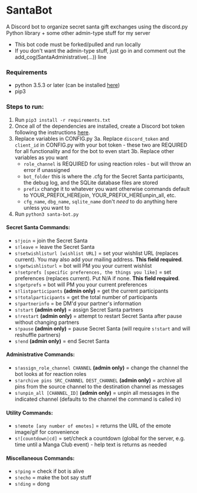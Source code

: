 # SantaBot

A Discord bot to organize secret santa gift exchanges using the discord.py Python library + some other admin-type stuff for my server

- This bot code must be forked/pulled and run locally
- If you don't want the admin-type stuff, just go in and comment out the add_cog(SantaAdministrative(...)) line

### Requirements
- python 3.5.3 or later (can be installed [here](https://www.python.org/downloads/))
- pip3

### Steps to run:
1. Run `pip3 install -r requirements.txt`
2. Once all of the dependencies are installed, create a Discord bot token following the instructions [here](https://github.com/reactiflux/discord-irc/wiki/Creating-a-discord-bot-&-getting-a-token).
3. Replace variables in CONFIG.py
  3a.  Replace `discord_token` and `client_id` in CONFIG.py with your bot token - these two are REQUIRED for all functionality and for the bot to even start
  3b. Replace other variables as you want
      - `role_channel` is REQUIRED for using reaction roles - but will throw an error if unassigned
      - `bot_folder` this is where the .cfg for the Secret Santa participants, the debug log, and the SQLite database files are stored
      - `prefix` change it to whatever you want otherwise commands default to YOUR_PREFIX_HEREjoin, YOUR_PREFIX_HEREunpin_all, etc.
      - `cfg_name`, `dbg_name`, `sqlite_name` don't *need* to do anything here unless you want to
4. Run `python3 santa-bot.py`

#### Secret Santa Commands:

- `s!join` = join the Secret Santa
- `s!leave` = leave the Secret Santa
- `s!setwishlisturl [wishlist URL]` = set your wishlist URL (replaces current). You may also add your mailing address. __This field required__.
- `s!getwishlisturl` = bot will PM you your current wishlist
- `s!setprefs [specific preferences, the things you like]` = set preferences (replaces current). Put N/A if none. __This field required__.
- `s!getprefs` = bot will PM you your current preferences
- `s!listparticipants` **(admin only)** = get the current participants
- `s!totalparticipants` = get the total number of participants
- `s!partnerinfo` = be DM'd your partner's information
- `s!start` **(admin only)** = assign Secret Santa partners
- `s!restart` **(admin only)** = attempt to restart Secret Santa after pause without changing partners
- `s!pause` **(admin only)** = pause Secret Santa (will require `s!start` and will reshuffle partners)
- `s!end` **(admin only)** = end Secret Santa

#### Administrative Commands:
- `s!assign_role_channel CHANNEL` **(admin only)** = change the channel the bot looks at for reaction roles
- `s!archive pins SRC_CHANNEL DEST_CHANNEL` **(admin only)** = archive all pins from the source channel to the destination channel as messages
- `s!unpin_all [CHANNEL_ID]` **(admin only)** = unpin all messages in the indicated channel (defaults to the channel the command is called in)

#### Utility Commands:
- `s!emote [any number of emotes]` = returns the URL of the emote image/gif for convenience
- `s![countdown|cd]` = set/check a countdown (global for the server, e.g. time until a Manga Club event) - help text is returns as needed

#### Miscellaneous Commands:

- `s!ping` = check if bot is alive
- `s!echo` = make the bot say stuff
- `s!ding` = dong
